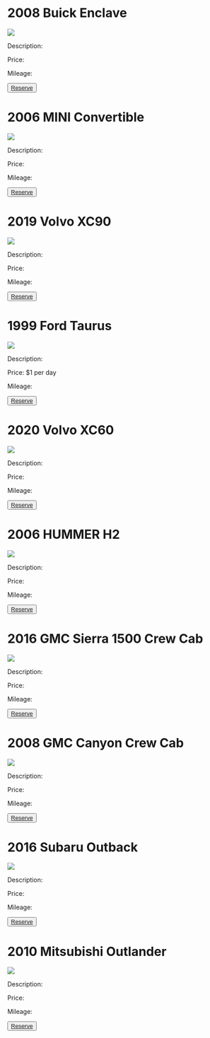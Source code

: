 <h1 id="enclave">2008 Buick Enclave</h1>

![](/images/enclave.jpg)

Description:

Price:

Mileage:

<button><a href="/reserve">Reserve</a></button>

<h1 id="mini">2006 MINI Convertible</h1>

![](/images/mini.jpg)

Description:

Price:

Mileage:

<button><a href="/reserve">Reserve</a></button>

<h1 id="XC90">2019 Volvo XC90</h1>

![](/images/xc90.jpg)

Description:

Price:

Mileage:

<button><a href="/reserve">Reserve</a></button>

<h1 id="taurus">1999 Ford Taurus</h1>

![](/images/taurus.jpg)

Description:

Price: $1 per day

Mileage:

<button><a href="/reserve">Reserve</a></button>

<h1 id="XC60">2020 Volvo XC60</h1>

![](/images/xc60.jpg)

Description:

Price:

Mileage:

<button><a href="/reserve">Reserve</a></button>

<h1 id="hummer">2006 HUMMER H2</h1>

![](/images/hummer.jpg)

Description:

Price:

Mileage:

<button><a href="/reserve">Reserve</a></button>

<h1 id="sierra">2016 GMC Sierra 1500 Crew Cab</h1>

![](/images/sierra.jpg)

Description:

Price:

Mileage:

<button><a href="/reserve">Reserve</a></button>

<h1 id="canyon">2008 GMC Canyon Crew Cab</h1>

![](/images/canyon.jpg)

Description:

Price:

Mileage:

<button><a href="/reserve">Reserve</a></button>

<h1 id="outback">2016 Subaru Outback</h1>

![](/images/subaru.jpg)

Description:

Price:

Mileage:

<button><a href="/reserve">Reserve</a></button>

<h1 id="outlander">2010 Mitsubishi Outlander</h1>

![](/images/outlander.jpg)

Description:

Price:

Mileage:

<button><a href="/reserve">Reserve</a></button>
